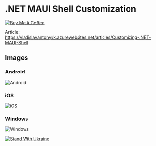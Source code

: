 # .NET MAUI Shell Customization

[![Buy Me A Coffee](https://ik.imagekit.io/VladislavAntonyuk/vladislavantonyuk/misc/bmc-button.png)](https://www.buymeacoffee.com/vlad.antonyuk)

Article: https://vladislavantonyuk.azurewebsites.net/articles/Customizing-.NET-MAUI-Shell

## Images

### Android

![Android](https://ik.imagekit.io/VladislavAntonyuk/vladislavantonyuk/articles/41/android.png)

### iOS

![iOS](https://ik.imagekit.io/VladislavAntonyuk/vladislavantonyuk/articles/41/ios.png)

### Windows

![Windows](https://ik.imagekit.io/VladislavAntonyuk/vladislavantonyuk/articles/41/windows.png)

[![Stand With Ukraine](https://img.shields.io/badge/made_in-ukraine-ffd700.svg?labelColor=0057b7)](https://stand-with-ukraine.pp.ua)